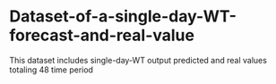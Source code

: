 # Dataset-of-a-single-day-WT-forecast-and-real-value
This dataset includes single-day-WT output predicted and real values totaling 48 time period
